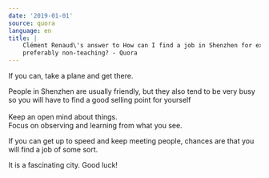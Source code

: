 ```yaml
---
date: '2019-01-01'
source: quora
language: en
title: |
    Clément Renaud\'s answer to How can I find a job in Shenzhen for expats,
    preferably non-teaching? - Quora
---
```


If you can, take a plane and get there.

People in Shenzhen are usually friendly, but they also tend to be very
busy so you will have to find a good selling point for yourself\
\
Keep an open mind about things.\
Focus on observing and learning from what you see.

If you can get up to speed and keep meeting people, chances are that you
will find a job of some sort.

It is a fascinating city. Good luck!
